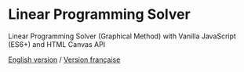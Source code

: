 # Linear Programming Solver

Linear Programming Solver (Graphical Method) with Vanilla JavaScript (ES6+) and HTML Canvas API

[English version](https://linprog.tomchen.org/) / [Version française](https://linprog.tomchen.org/index.fr.html)
